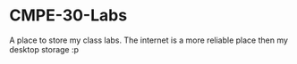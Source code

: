 # CMPE-30-Labs
A place to store my class labs. The internet is a more reliable place then my desktop storage :p
